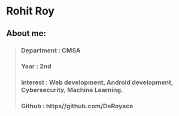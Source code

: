 # Rohit Roy
## About me:
  >### Department : CMSA
  >### Year : 2nd
  >### Interest : Web development, Android development, Cybersecurity, Machine Learning.
  >### Github : https//github.com/DeRoyace